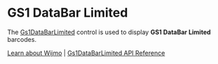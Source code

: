 GS1 DataBar Limited
===================

The [Gs1DataBarLimited](https://www.grapecity.com/wijmo/api/classes/wijmo_barcode_composite.gs1databarlimited.html) control is used to display **GS1 DataBar Limited** barcodes.

[Learn about Wijmo](https://www.grapecity.com/wijmo) | [Gs1DataBarLimited API Reference](https://www.grapecity.com/wijmo/api/classes/wijmo_barcode_composite.gs1databarlimited.html)